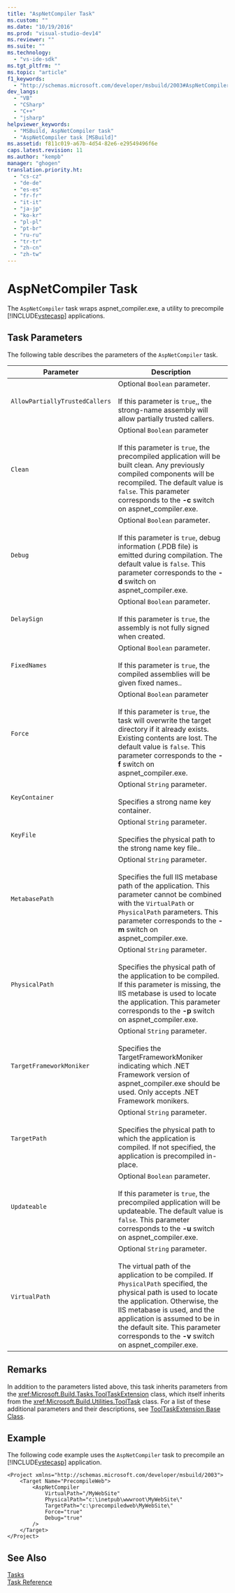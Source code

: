 ```yaml
---
title: "AspNetCompiler Task"
ms.custom: ""
ms.date: "10/19/2016"
ms.prod: "visual-studio-dev14"
ms.reviewer: ""
ms.suite: ""
ms.technology: 
  - "vs-ide-sdk"
ms.tgt_pltfrm: ""
ms.topic: "article"
f1_keywords: 
  - "http://schemas.microsoft.com/developer/msbuild/2003#AspNetCompiler"
dev_langs: 
  - "VB"
  - "CSharp"
  - "C++"
  - "jsharp"
helpviewer_keywords: 
  - "MSBuild, AspNetCompiler task"
  - "AspNetCompiler task [MSBuild]"
ms.assetid: f811c019-a67b-4d54-82e6-e29549496f6e
caps.latest.revision: 11
ms.author: "kempb"
manager: "ghogen"
translation.priority.ht: 
  - "cs-cz"
  - "de-de"
  - "es-es"
  - "fr-fr"
  - "it-it"
  - "ja-jp"
  - "ko-kr"
  - "pl-pl"
  - "pt-br"
  - "ru-ru"
  - "tr-tr"
  - "zh-cn"
  - "zh-tw"
---
```

# AspNetCompiler Task
The `AspNetCompiler` task wraps aspnet_compiler.exe, a utility to precompile [!INCLUDE[vstecasp](../code-quality/includes/vstecasp_md.md)] applications.  
  
## Task Parameters  
 The following table describes the parameters of the `AspNetCompiler` task.  
  
|Parameter|Description|  
|---------------|-----------------|  
|`AllowPartiallyTrustedCallers`|Optional `Boolean` parameter.<br /><br /> If this parameter is `true`,, the strong-name assembly will allow partially trusted callers.|  
|`Clean`|Optional `Boolean` parameter<br /><br /> If this parameter is `true`, the precompiled application will be built clean. Any previously compiled components will be recompiled. The default value is `false`. This parameter corresponds to the **-c** switch on aspnet_compiler.exe.|  
|`Debug`|Optional `Boolean` parameter.<br /><br /> If this parameter is `true`, debug information (.PDB file) is emitted during compilation. The default value is `false`. This parameter corresponds to the **-d** switch on aspnet_compiler.exe.|  
|`DelaySign`|Optional `Boolean` parameter.<br /><br /> If this parameter is `true`, the assembly is not fully signed when created.|  
|`FixedNames`|Optional `Boolean` parameter.<br /><br /> If this parameter is `true`, the compiled assemblies will be given fixed names..|  
|`Force`|Optional `Boolean` parameter<br /><br /> If this parameter is `true`, the task will overwrite the target directory if it already exists. Existing contents are lost. The default value is `false`. This parameter corresponds to the **-f** switch on aspnet_compiler.exe.|  
|`KeyContainer`|Optional `String` parameter.<br /><br /> Specifies a strong name key container.|  
|`KeyFile`|Optional `String` parameter.<br /><br /> Specifies the physical path to the strong name key file..|  
|`MetabasePath`|Optional `String` parameter.<br /><br /> Specifies the full IIS metabase path of the application. This parameter cannot be combined with the `VirtualPath` or `PhysicalPath` parameters. This parameter corresponds to the **-m** switch on aspnet_compiler.exe.|  
|`PhysicalPath`|Optional `String` parameter.<br /><br /> Specifies the physical path of the application to be compiled. If this parameter is missing, the IIS metabase is used to locate the application. This parameter corresponds to the **-p** switch on aspnet_compiler.exe.|  
|`TargetFrameworkMoniker`|Optional `String` parameter.<br /><br /> Specifies the TargetFrameworkMoniker indicating which .NET Framework version of aspnet_compiler.exe should be used. Only accepts .NET Framework monikers.|  
|`TargetPath`|Optional `String` parameter.<br /><br /> Specifies the physical path to which the application is compiled. If not specified, the application is precompiled in-place.|  
|`Updateable`|Optional `Boolean` parameter.<br /><br /> If this parameter is `true`, the precompiled application will be updateable.  The default value is `false`. This parameter corresponds to the **-u** switch on aspnet_compiler.exe.|  
|`VirtualPath`|Optional `String` parameter.<br /><br /> The virtual path of the application to be compiled. If `PhysicalPath` specified, the physical path is used to locate the application. Otherwise, the IIS metabase is used, and the application is assumed to be in the default site. This parameter corresponds to the **-v** switch on aspnet_compiler.exe.|  
  
## Remarks  
 In addition to the parameters listed above, this task inherits parameters from the <xref:Microsoft.Build.Tasks.ToolTaskExtension> class, which itself inherits from the <xref:Microsoft.Build.Utilities.ToolTask> class. For a list of these additional parameters and their descriptions, see [ToolTaskExtension Base Class](../reference/tooltaskextension-base-class.md).  
  
## Example  
 The following code example uses the `AspNetCompiler` task to precompile an [!INCLUDE[vstecasp](../code-quality/includes/vstecasp_md.md)] application.  
  
```  
<Project xmlns="http://schemas.microsoft.com/developer/msbuild/2003">  
    <Target Name="PrecompileWeb">  
        <AspNetCompiler  
            VirtualPath="/MyWebSite"  
            PhysicalPath="c:\inetpub\wwwroot\MyWebSite\"  
            TargetPath="c:\precompiledweb\MyWebSite\"  
            Force="true"  
            Debug="true"  
        />  
    </Target>  
</Project>  
```  
  
## See Also  
 [Tasks](../reference/msbuild-tasks.md)   
 [Task Reference](../reference/msbuild-task-reference.md)